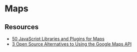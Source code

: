 # Maps

## Resources
- [50 JavaScript Libraries and Plugins for Maps](http://techslides.com/50-javascript-libraries-and-plugins-for-maps)
- [3 Open Source Alternatives to Using the Google Maps API](https://www.programmableweb.com/news/3-open-source-alternatives-to-using-google-maps-api/elsewhere-web/2015/11/28)

